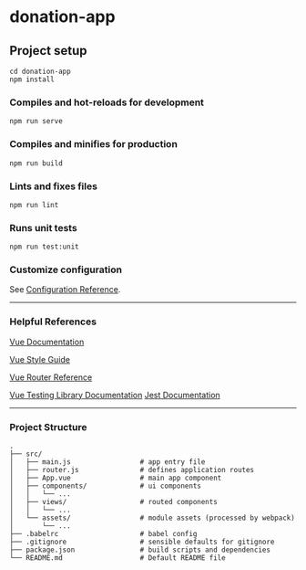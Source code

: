 # donation-app

## Project setup

```
cd donation-app
npm install
```

### Compiles and hot-reloads for development

```
npm run serve
```

### Compiles and minifies for production

```
npm run build
```

### Lints and fixes files

```
npm run lint
```

### Runs unit tests

```
npm run test:unit
```

### Customize configuration

See [Configuration Reference](https://cli.vuejs.org/config/).  

---
### Helpful References

[Vue Documentation](https://vuejs.org/v2/guide/)

[Vue Style Guide](https://vuejs.org/v2/style-guide/)

[Vue Router Reference](https://router.vuejs.org/guide/)

[Vue Testing Library Documentation](https://testing-library.com/docs/vue-testing-library/intro)
[Jest Documentation](https://jestjs.io/docs/expect)

---

### Project Structure
```
.
├── src/
│   ├── main.js                 # app entry file
│   ├── router.js               # defines application routes
│   ├── App.vue                 # main app component
│   ├── components/             # ui components
│   │   └── ...
│   ├── views/                  # routed components
│   │   └── ...
│   └── assets/                 # module assets (processed by webpack)
│       └── ...
├── .babelrc                    # babel config
├── .gitignore                  # sensible defaults for gitignore
├── package.json                # build scripts and dependencies
└── README.md                   # Default README file
```